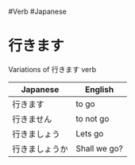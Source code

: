 #Verb #Japanese 
# 行きます

Variations of 行きます verb

| Japanese  | English   |    
|---------- | --------- | 
| 行きます    | to go     | 
| 行きません | to not go |
| 行きましょう| Lets go|
| 行きましょうか| Shall we go?|

